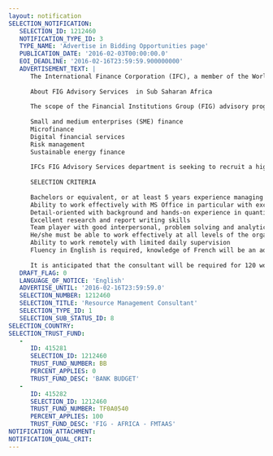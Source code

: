 ```yaml
---
layout: notification
SELECTION_NOTIFICATION: 
   SELECTION_ID: 1212460
   NOTIFICATION_TYPE_ID: 3
   TYPE_NAME: 'Advertise in Bidding Opportunities page'
   PUBLICATION_DATE: '2016-02-03T00:00:00.0'
   EOI_DEADLINE: '2016-02-16T23:59:59.900000000'
   ADVERTISEMENT_TEXT: |
      The International Finance Corporation (IFC), a member of the World Bank Group, promotes sustainable private sector investment in developing countries as a way to reduce poverty and improve peoples lives. In addition to its investment work, IFC provides a number of advisory services funded projects through different donors, as well as its own income-generating activities, by developing targeted programs and projects to strengthen financial institutions and markets. 
      
      About FIG Advisory Services  in Sub Saharan Africa
      
      The scope of the Financial Institutions Group (FIG) advisory program in Sub-Saharan Africa (SSA) is concentrated on offering tailor-made advisory services and technical assistance to financial institutions and other organisations operating in the areas of:
       
      Small and medium enterprises (SME) finance
      Microfinance
      Digital financial services
      Risk management
      Sustainable energy finance
      
      IFCs FIG Advisory Services department is seeking to recruit a highly motivated professional for the position of a Resource Management Consultant to build, maintain and administer a roster of consultants and to provide support to the middle office which supports the efficient running of the FIG Africa Advisory services business in the SSA region.  The Resource Management Consultant needs to have experience in a Consulting firm or within the financial sector. The detailed Terms of Reference are attached.
      
      SELECTION CRITERIA
      
      Bachelors or equivalent, or at least 5 years experience managing the back office in a consulting firm particularly in resource management, interviewing of candidates and maintaining database. 
      Ability to work effectively with MS Office in particular with excel &  power point
      Detail-oriented with background and hands-on experience in quantitative / statistical analysis, budgeting and forecasting. 
      Excellent research and report writing skills
      Team player with good interpersonal, problem solving and analytical skills, with an ability to execute the tasks to high standards in a timely and effective manner
      He/she must be able to work effectively at all levels of the organization, be results oriented, have strong analytical and decision-making abilities, and a creative problem solver. 
      Ability to work remotely with limited daily supervision
      Fluency in English is required, knowledge of French will be an advantage.
      
      It is anticipated that the consultant will be required for 120 working days over FY16, starting from March 1, 2016 till June 30, 2016. Additional days may be added at the discretion of IFC.
   DRAFT_FLAG: 0
   LANGUAGE_OF_NOTICE: 'English'
   ADVERTISE_UNTIL: '2016-02-16T23:59:59.0'
   SELECTION_NUMBER: 1212460
   SELECTION_TITLE: 'Resource Management Consultant'
   SELECTION_TYPE_ID: 1
   SELECTION_SUB_STATUS_ID: 8
SELECTION_COUNTRY: 
SELECTION_TRUST_FUND: 
   - 
      ID: 415281
      SELECTION_ID: 1212460
      TRUST_FUND_NUMBER: BB
      PERCENT_APPLIES: 0
      TRUST_FUND_DESC: 'BANK BUDGET'
   - 
      ID: 415282
      SELECTION_ID: 1212460
      TRUST_FUND_NUMBER: TF0A0540
      PERCENT_APPLIES: 100
      TRUST_FUND_DESC: 'FIG - AFRICA - FMTAAS'
NOTIFICATION_ATTACHMENT: 
NOTIFICATION_QUAL_CRIT: 
---
```

